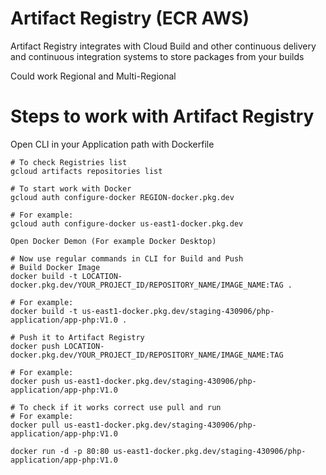 # Artifact Registry (ECR AWS)
Artifact Registry integrates with Cloud Build and other continuous delivery and continuous integration systems to store packages from your builds

Could work Regional and Multi-Regional

# Steps to work with Artifact Registry

Open CLI in your Application path with Dockerfile

```
# To check Registries list
gcloud artifacts repositories list

# To start work with Docker
gcloud auth configure-docker REGION-docker.pkg.dev

# For example:
gcloud auth configure-docker us-east1-docker.pkg.dev

Open Docker Demon (For example Docker Desktop)

# Now use regular commands in CLI for Build and Push
# Build Docker Image
docker build -t LOCATION-docker.pkg.dev/YOUR_PROJECT_ID/REPOSITORY_NAME/IMAGE_NAME:TAG .

# For example:
docker build -t us-east1-docker.pkg.dev/staging-430906/php-application/app-php:V1.0 .

# Push it to Artifact Registry
docker push LOCATION-docker.pkg.dev/YOUR_PROJECT_ID/REPOSITORY_NAME/IMAGE_NAME:TAG

# For example:
docker push us-east1-docker.pkg.dev/staging-430906/php-application/app-php:V1.0

# To check if it works correct use pull and run
# For example:
docker pull us-east1-docker.pkg.dev/staging-430906/php-application/app-php:V1.0

docker run -d -p 80:80 us-east1-docker.pkg.dev/staging-430906/php-application/app-php:V1.0
```

<img src="">

<img src="">

<img src="">

<img src="">

<img src="">

<img src="">

<img src="">

<img src="">

<img src="">

<img src="">